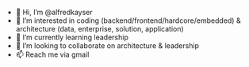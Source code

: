 - 👋 Hi, I’m @alfredkayser
- 👀 I’m interested in coding (backend/frontend/hardcore/embedded) & architecture (data, enterprise, solution, application)
- 🌱 I’m currently learning leadership
- 💞️ I’m looking to collaborate on architecture & leadership
- 📫 Reach me via gmail

<!---
alfredkayser/alfredkayser is a ✨ special ✨ repository because its `README.md` (this file) appears on your GitHub profile.
You can click the Preview link to take a look at your changes.
--->
